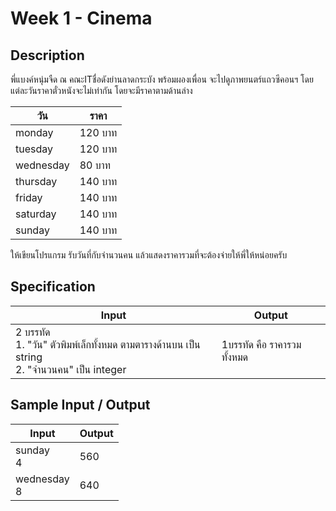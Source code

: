 # Week 1 - Cinema
## Description
พี่แบงค์หนุ่มจืด ณ คณะITชื่อดังย่านลาดกระบัง พร้อมผองเพื่อน จะไปดูภาพยนตร์แถวซีคอนฯ
โดยแต่ละวันราคาตั๋วหนังจะไม่เท่ากัน โดยจะมีราคาตามด้านล่าง

|วัน|ราคา|
|-|-|
|monday|120 บาท|
|tuesday|120 บาท|
|wednesday|80 บาท|
|thursday|140 บาท|
|friday|140 บาท|
|saturday|140 บาท|
|sunday|140 บาท|

ให้เขียนโปรแกรม รับวันที่กับจำนวนคน แล้วแสดงราคารวมที่จะต้องจ่ายให้พี่ให้หน่อยครับ

## Specification
|Input|Output|
|-|-|
|2 บรรทัด <br> 1. "วัน" ตัวพิมพ์เล็กทั้งหมด ตามตารางด้านบน เป็น string <br> 2. "จำนวนคน" เป็น integer |1บรรทัด คือ ราคารวมทั้งหมด|

## Sample Input / Output
|Input|Output|
|-|-|
|sunday <br> 4|560|
|wednesday <br> 8|640|
